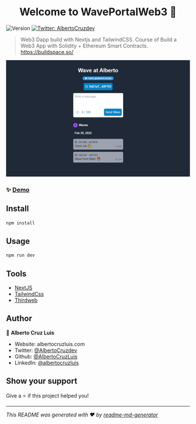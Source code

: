 <h1 align="center">Welcome to WavePortalWeb3 👋</h1>
<p>
  <img alt="Version" src="https://img.shields.io/badge/version-0.1.0-blue.svg?cacheSeconds=2592000" />
  <a href="https://twitter.com/AlbertoCruzdev" target="_blank">
    <img alt="Twitter: AlbertoCruzdev" src="https://img.shields.io/twitter/follow/AlbertoCruzdev.svg?style=social" />
  </a>
</p>

> Web3 Dapp build with Nextjs and TailwindCSS. Course of Build a Web3 App with Solidity + Ethereum Smart Contracts. https://buildspace.so/

![](assets/WavePortalWeb3App.png)

### ✨ [Demo](https://waveportalweb3.vercel.app/)

## Install

```sh
npm install
```

## Usage

```sh
npm run dev
```

## Tools
- [NextJS](https://nextjs.org/)
- [TailwindCss](https://tailwindcss.com/)
- [Thirdweb](https://thirdweb.com/)

## Author

👤 **Alberto Cruz Luis**

* Website: albertocruzluis.com
* Twitter: [@AlbertoCruzdev](https://twitter.com/AlbertoCruzdev)
* Github: [@AlbertoCruzLuis](https://github.com/AlbertoCruzLuis)
* LinkedIn: [@albertocruzluis](https://linkedin.com/in/albertocruzluis)

## Show your support

Give a ⭐️ if this project helped you!

***
_This README was generated with ❤️ by [readme-md-generator](https://github.com/kefranabg/readme-md-generator)_
